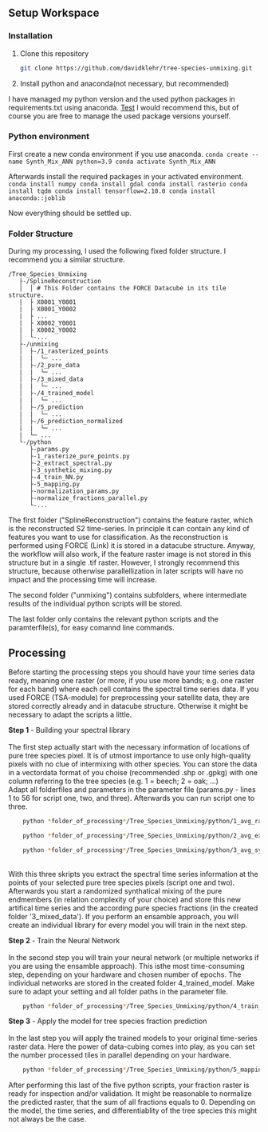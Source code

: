 ## Setup Workspace
### Installation

1. Clone this repository
    ```bash
    git clone https://github.com/davidklehr/tree-species-unmixing.git
    ```

2. Install python and anaconda(not necessary, but recommended)

I have managed my python version and the used python packages in requirements.txt using anaconda.
<a href="./requirements.txt" >Test</a>
I would recommend this, but of course you are free to manage the used package versions yourself.

### Python environment

First create a new conda environment if you use anaconda.
    ```
    conda create --name Synth_Mix_ANN python=3.9
    conda activate Synth_Mix_ANN
    ```

Afterwards install the required packages in your activated environment.
    ```
    conda install numpy
    conda install gdal
    conda install rasterio
    conda install tqdm
    conda install tensorflow=2.10.0
    conda install anaconda::joblib
    ```

Now everything should be settled up. 

### Folder Structure
During my processing, I used the following fixed folder structure. I recommend you a similar structure.
```
/Tree_Species_Unmixing
   ├-/SplineReconstruction
   │  │ # This Folder contains the FORCE Datacube in its tile structure.
   |  ├ X0001_Y0001
   |  ├ X0001_Y0002
   |  ├ ...
   |  ├ X0002_Y0001
   |  ├ X0002_Y0002
   │  └-...
   ├-/unmixing
   │  ├-/1_rasterized_points
   |  |  └─ ...
   │  ├-/2_pure_data
   |  |  └─ ...
   │  ├-/3_mixed_data
   |  |  └─ ...
   │  ├-/4_trained_model
   |  |  └─ ...
   │  ├-/5_prediction
   |  |  └─ ...
   │  ├-/6_prediction_normalized
   |  |  └─ ...
   |  └─ ...
   └-/python
      ├-params.py
      ├-1_rasterize_pure_points.py
      ├-2_extract_spectral.py
      ├-3_synthetic_mixing.py
      ├-4_train_NN.py
      ├-5_mapping.py
      ├-normalization_params.py
      ├-normalize_fractions_parallel.py
      └-...
```

The first folder ("SplineReconstruction") contains the feature raster, which is the reconstructed S2 time-series. In principle it can contain any kind of features you want to use for classification. As the reconstruction is performed using FORCE (Link) it is stored in a datacube structure.
Anyway, the workflow will also work, if the feature raster image is not stored in this structure but in a single .tif raster.
However, I strongly recommend this structure, because otherwise parallellization in later scripts will have no impact and the processing time will increase.

The second folder ("unmixing") contains subfolders, where intermediate results of the individual python scripts will be stored.

The last folder only contains the relevant python scripts and the paramterfile(s), for easy comannd line commands.

## Processing

Before starting the processing steps you should have your time series data ready, meaning one raster (or more, if you use more bands; e.g. one raster for each band) where each cell contains the spectral time series data.
If you used FORCE (TSA-module) for preprocessing your satellite data, they are stored correctly already and in datacube structure.
Otherwise it might be necessary to adapt the scripts a little.

**Step 1** - Building your spectral library \
\
    The first step actually start with the necessary information of locations of pure tree species pixel. It is of utmost importance to use only high-quality pixels with no clue of intermixing with other species.
    You can store the data in a vectordata format of you choise (recommended .shp or .gpkg) with one column referring to the tree species (e.g. 1 = beech; 2 = oak; ...)
    \
    Adapt all folderfiles and parameters in the parameter file (params.py - lines 1 to 56 for script one, two, and three). Afterwards you can run script one to three.
```bash
    python *folder_of_processing*/Tree_Species_Unmixing/python/1_avg_rasterize_pure_points.py
```
```bash
    python *folder_of_processing*/Tree_Species_Unmixing/python/2_avg_extract_spectral.py
```
```bash
    python *folder_of_processing*/Tree_Species_Unmixing/python/3_avg_synthetic_mixing.py
```
\
    With this three skripts you extract the spectral time series information at the points of your selected pure tree species pixels (script one and two).
    Afterwards you start a randomized synthatical mixing of the pure endmembers (in relation complexity of your choice) and store this new artifical time series and the according pure species fractions (in the created folder '3_mixed_data').
    If you perform an ensamble approach, you will create an individual library for every model you will train in the next step.

**Step 2** - Train the Neural Network \
\
In the second step you will train your neural network (or multiple networks if you are using the ensamble approach). This isthe most time-consuming step, depending on your hardware and chosen number of epochs.
The individual networks are stored in the created folder 4_trained_model.
Make sure to adapt your setting and all folder paths in the parameter file.

```bash
    python *folder_of_processing*/Tree_Species_Unmixing/python/4_train_mulit_ANN.py
```

**Step 3** - Apply the model for tree species fraction prediction \
\
In the last step you will apply the trained models to your original time-series raster data. Here the power of data-cubing comes into play, as you can set the number processed tiles in parallel depending on your hardware.

```bash
    python *folder_of_processing*/Tree_Species_Unmixing/python/5_mapping_multimodel_parallel.py
```

After performing this last of the five python scripts, your fraction raster is ready for inspection and/or validation.
It might be reasonable to normalize the predicted raster, that the sum of all fractions equals to 0. Depending on the model, the time series, and differentiablity of the tree species this might not always be the case.